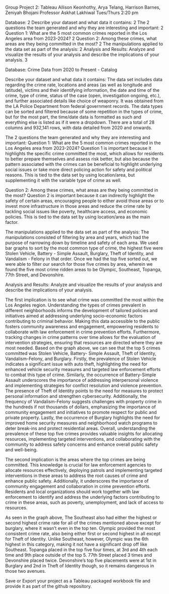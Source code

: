Group Project 2: Tableau
Allison Keonhothy, Arya Telang, Harrison Barnes, Zeniyah Bhojani
Professor Askhat Lakhiwal
Tues/Thurs 2:20 pm

Database:	2
Describe your dataset and what data it contains:	2
The 2 questions the team generated and why they are interesting and important:	2
Question 1: What are the 5 most common crimes reported in the Los Angeles area from 2023-2024?	2
Question 2: Among these crimes, what areas are they being committed in the most?	2
The manipulations applied to the data set as part of the analysis:	2
Analysis and Results: Analyze and visualize the results of your analysis and describe the implications of your analysis.	3

Database:
Crime Data from 2020 to Present - Catalog

Describe your dataset and what data it contains:
The data set includes data regarding the crime rate, locations and areas (as well as longitude and latitude), victims and their identifying information, the date and time of the crime, type of crime, status of the case (open, investigation ongoing, etc.), and further associated details like choice of weaponry. It was obtained from the LA Police Department from federal government records. The data types can be sorted and filtered because of some repetition in the types of crime, but for the most part, the time/date data is formatted as such and everything else is listed as if it were a dropdown. There are a total of 28 columns and 932,141 rows, with data detailed from 2020 and onwards.

The 2 questions the team generated and why they are interesting and important:
Question 1: What are the 5 most common crimes reported in the Los Angeles area from 2023-2024?
Question 1 is important because it highlights the specific crime committed the most, which allows for residents to better prepare themselves and assess risk better, but also because the pattern associated with the crimes can be beneficial to highlight underlying social issues or take more direct policing action for safety and political reasons. This is tied to the data set by using location/area, but supplementing it with the variable type of crime as well.

Question 2: Among these crimes, what areas are they being committed in the most?
Question 2 is important because it can indirectly highlight the safety of certain areas, encouraging people to either avoid those areas or to invest more infrastructure in those areas and reduce the crime rate by tackling social issues like poverty, healthcare access, and economic policies. This is tied to the data set by using location/area as the main factor.

The manipulations applied to the data set as part of the analysis:
The manipulations consisted of filtering by area and years, which had the purpose of narrowing down by timeline and safety of each area. We used bar graphs to sort by the most common type of crime, the highest five were Stolen Vehicle, Battery - Simple Assault, Burglary, Theft of Identity, and Vandalism - Felony in that order. Once we had the top five sorted out, we were able to filter our search for those five crimes by area, wherein we found the five most crime ridden areas to be Olympic, Southeast, Topanga, 77th Street, and Devonshire. 

Analysis and Results: Analyze and visualize the results of your analysis and describe the implications of your analysis.

The first implication is to see what crime was committed the most within the Los Angeles region. Understanding the types of crimes prevalent in different neighborhoods informs the development of tailored policies and initiatives aimed at addressing underlying socio-economic factors contributing to criminal behavior. Making this data accessible to the public fosters community awareness and engagement, empowering residents to collaborate with law enforcement in crime prevention efforts. Furthermore, tracking changes in crime patterns over time allows for the evaluation of intervention strategies, ensuring that resources are directed where they are most needed.
Based on the graph above, we can see that the top 5 crimes committed was Stolen Vehicle, Battery- Simple Assault, Theft of Identity, Vandalism-Felony, and Burglary. Firstly, the prevalence of Stolen Vehicle indicates a significant issue with auto theft, highlighting the need for enhanced vehicle security measures and targeted law enforcement efforts to combat this type of crime. Similarly, the occurrence of Battery-Simple Assault underscores the importance of addressing interpersonal violence and implementing strategies for conflict resolution and violence prevention. The presence of Theft of Identity points to the need for measures to protect personal information and strengthen cybersecurity. Additionally, the frequency of Vandalism-Felony suggests challenges with property crime in the hundreds if not thousands of dollars, emphasizing the importance of community engagement and initiatives to promote respect for public and private property. Lastly, the occurrence of Burglary highlights the need for improved home security measures and neighborhood watch programs to deter break-ins and protect residential areas. Overall, understanding the prevalence of these top five crimes provides valuable insights for allocating resources, implementing targeted interventions, and collaborating with the community to address safety concerns and enhance overall public safety and well-being.

The second implication is the areas where the top crimes are being committed. This knowledge is crucial for law enforcement agencies to allocate resources effectively, deploying patrols and implementing targeted interventions in these areas to address the root causes of crime and enhance public safety. Additionally, it underscores the importance of community engagement and collaboration in crime prevention efforts. Residents and local organizations should work together with law enforcement to identify and address the underlying factors contributing to crime in these areas, such as poverty, unemployment, and lack of access to resources.

As seen in the graph above, The Southeast also had either the highest or second highest crime rate for all of the crimes mentioned above except for burglary, where it wasn’t even in the top ten. Olympic provided the most consistent crime rate, also being either first or second highest in all except for Theft of Identity. Unlike Southeast, however, Olympic was the 6th highest in this category, making it not have a significant drop off like Southeast. Topanga placed in the top five four times, at 3rd and 4th each time and 9th place outside of the top 5. 77th Street placed 3 times and Devonshire placed twice. Devonshire’s top five placements were at 1st in Burglary and 2nd in Theft of Identity though, so it remains dangerous in those two avenues. 












Save or Export your project as a Tableau packaged workbook file and provide it as part of the github repository.
